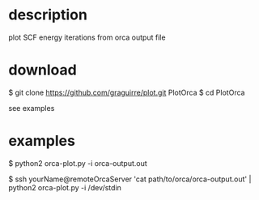 description
===========

plot SCF energy iterations from orca output file

download
========

$ git clone https://github.com/graguirre/plot.git PlotOrca
$ cd PlotOrca

see examples

examples
========

$ python2 orca-plot.py -i orca-output.out

$ ssh yourName@remoteOrcaServer 'cat path/to/orca/orca-output.out' | python2 orca-plot.py -i /dev/stdin
